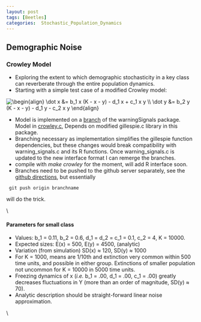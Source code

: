```yaml
---
layout: post
tags: [Beetles]
categories:  Stochastic_Population_Dynamics
---
```






 





Demographic Noise
-----------------

### Crowley Model

-   Exploring the extent to which demographic stochasticity in a key
    class can reverberate through the entire population dynamics.
-   Starting with a simple test case of a modified Crowley model:

![ \\begin{align} \\dot x &= b\_1 x (K - x - y) - d\_1 x + c\_1 x y \\\\
\\dot y &= b\_2 y (K - x - y) - d\_1 y - c\_2 x y \\end{align}
](http://openwetware.org/images/math/7/5/f/75f2b0cfed3d87a63da03d093581eefd.png)

-   Model is implemented on a
    [branch](http://github.com/cboettig/warningSignals/tree/crowley# "http://github.com/cboettig/warningSignals/tree/crowley#")
    of the warningSignals package. Model in
    [crowley.c](http://github.com/cboettig/warningSignals/blob/crowley/src/crowley.c "http://github.com/cboettig/warningSignals/blob/crowley/src/crowley.c"),
    Depends on modified gillespie.c library in this package.
-   Branching necessary as implementation simplifies the gillespie
    function dependencies, but these changes would break compatibility
    with warning\_signals.c and its R functions. Once warning\_signals.c
    is updated to the new interface format I can remerge the branches.
-   compile with *make crowley* for the moment, will add R interface
    soon.
-   Branches need to be pushed to the github server separately, see the
    [github
    directions](http://github.com/guides/push-a-branch-to-github "http://github.com/guides/push-a-branch-to-github"),
    but essentially

<!-- -->

     git push origin branchname

will do the trick.

\

#### Parameters for small class

-   Values: b\_1 = 0.11, b\_2 = 0.6, d\_1 = d\_2 = c\_1 = 0.1, c\_2 = 4,
    K = 10000.
-   Expected sizes: E(x) = 500, E(y) = 4500, (analytic)
-   Variation (from simulation) SD(x) ≈ 120, SD(y) ≈ 1000
-   For K = 1000, means are 1/10th and extinction very common within 500
    time units, and possible in either group. Extinctions of smaller
    population not uncommon for K = 10000 in 5000 time units.
-   Freezing dynamics of x (*i.e.* b\_1 = .00, d\_1 = .00, c\_1 = .00)
    greatly decreases fluctuations in Y (more than an order of
    magnitude, SD(y) ≈ 70).
-   Analytic description should be straight-forward linear noise
    approximation.

\

